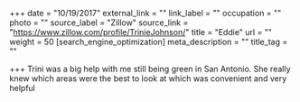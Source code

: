 +++
date = "10/19/2017"
external_link = ""
link_label = ""
occupation = ""
photo = ""
source_label = "Zillow"
source_link = "https://www.zillow.com/profile/TrinieJohnson/"
title = "Eddie"
url = ""
weight = 50
[search_engine_optimization]
meta_description = ""
title_tag = ""

+++
Trini was a big help with me still being green in San Antonio. She really knew which areas were the best to look at which was convenient and very helpful